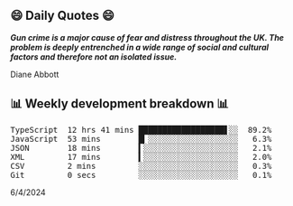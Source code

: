 ## 😄 Daily Quotes 😄

_**Gun crime is a major cause of fear and distress throughout the UK. The problem is deeply entrenched in a wide range of social and cultural factors and therefore not an isolated issue.**_

Diane Abbott



## 📊 Weekly development breakdown 📊

<pre>TypeScript  12 hrs 41 mins ██████████████████▋░░  89.2%
JavaScript  53 mins        █▎░░░░░░░░░░░░░░░░░░░   6.3%
JSON        18 mins        ▍░░░░░░░░░░░░░░░░░░░░   2.1%
XML         17 mins        ▍░░░░░░░░░░░░░░░░░░░░   2.0%
CSV         2 mins         ░░░░░░░░░░░░░░░░░░░░░   0.3%
Git         0 secs         ░░░░░░░░░░░░░░░░░░░░░   0.1%</pre>

6/4/2024